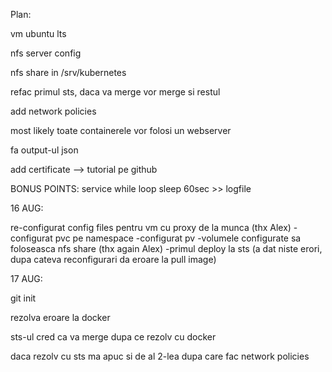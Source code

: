 
Plan:

vm ubuntu lts  

nfs server config

nfs share in /srv/kubernetes

refac primul sts, daca va merge vor merge si restul

add network policies

most likely toate containerele vor folosi un webserver

fa output-ul json

add certificate --> tutorial pe github

BONUS POINTS: service while loop sleep 60sec >> logfile


16 AUG:

re-configurat config files pentru vm cu proxy de la munca (thx Alex)
-configurat pvc pe namespace
-configurat pv 
-volumele configurate sa foloseasca nfs share (thx again Alex)
-primul deploy la sts (a dat niste erori, dupa cateva reconfigurari da eroare la pull image)

17 AUG:

git init

rezolva eroare la docker

sts-ul cred ca  va merge dupa ce rezolv cu docker

daca rezolv cu sts ma apuc si de al 2-lea dupa care fac network policies


